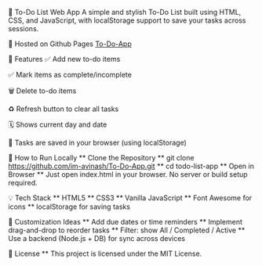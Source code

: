📝 To-Do List Web App
A simple and stylish To-Do List built using HTML, CSS, and JavaScript, with localStorage support to save your tasks across sessions.

🔗 Hosted on Github Pages
   [To-Do-App](https://im-avinash.github.io/To-Do-App/)


📌 Features
✅ Add new to-do items

✅ Mark items as complete/incomplete

🗑️ Delete to-do items

♻️ Refresh button to clear all tasks

🗓️ Shows current day and date

💾 Tasks are saved in your browser (using localStorage)

🚀 How to Run Locally
  ** Clone the Repository
  ** git clone https://github.com/im-avinash/To-Do-App.git
  ** cd todo-list-app
  ** Open in Browser
  ** Just open index.html in your browser. No server or build setup required.

💡 Tech Stack
  ** HTML5
  ** CSS3
  ** Vanilla JavaScript
  ** Font Awesome for icons
  ** localStorage for saving tasks

🔧 Customization Ideas
  ** Add due dates or time reminders
  ** Implement drag-and-drop to reorder tasks
  ** Filter: show All / Completed / Active
  ** Use a backend (Node.js + DB) for sync across devices

📃 License
  ** This project is licensed under the MIT License.
